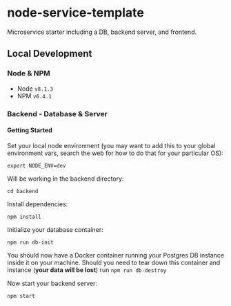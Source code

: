 # node-service-template
Microservice starter including a DB, backend server, and frontend.

## Local Development
### Node & NPM
* Node `v8.1.3`
* NPM `v6.4.1`

### Backend - Database & Server
#### Getting Started
Set your local node environment (you may want to add this to your global environment vars, search the web for how to do that for your particular OS):
```
export NODE_ENV=dev
```
Will be working in the backend directory:
```
cd backend
```
Install dependencies:
```
npm install
```
Initialize your database container:
```
npm run db-init
```
You should now have a  Docker container running your Postgres DB instance inside it on your machine. 
Should you need to tear down this container and instance (**your data will be lost**) run `npm run db-destroy`

Now start your backend server:
```
npm start
```
